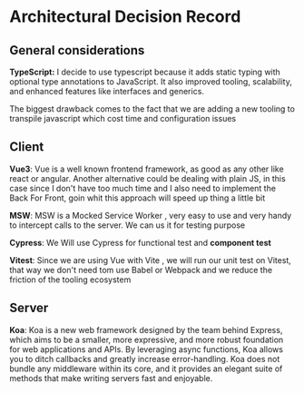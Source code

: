 # Architectural Decision Record

## General considerations

**TypeScript:**
I decide to use typescript because it adds static typing with optional type annotations to JavaScript. It also
improved tooling, scalability, and enhanced features like interfaces and generics.

The biggest drawback comes to the fact that we are adding a new tooling to transpile javascript which cost time and configuration issues

## Client

**Vue3**: Vue is a well known frontend framework, as good as any other like react or angular.
Another alternative could be dealing with plain JS, in this case since I don't have too much time and I also need to implement the Back For Front, goin whit this approach will speed up thing a little bit

**MSW**: MSW is a Mocked Service Worker , very easy to use and very handy to intercept calls to the server.
We can us it for testing purpose

**Cypress**: We Will use Cypress for functional test and **component test**

**Vitest**: Since we are using Vue with Vite , we will run our unit test on Vitest, that way we don't need tom use Babel or Webpack and we reduce the friction of the tooling ecosystem

## Server

**Koa**: Koa is a new web framework designed by the team behind Express, which aims to be a smaller, more expressive, and more robust foundation for web applications and APIs. By leveraging async functions, Koa allows you to ditch callbacks and greatly increase error-handling. Koa does not bundle any middleware within its core, and it provides an elegant suite of methods that make writing servers fast and enjoyable.
